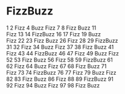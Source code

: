 # FizzBuzz
1    2    Fizz    4    Buzz    Fizz    7    8    Fizz    Buzz    11   
Fizz    13    14    FizzBuzz    16    17    Fizz    19    Buzz    
Fizz    22    23    Fizz    Buzz    26    Fizz    28    29    FizzBuzz    
31    32    Fizz    34    Buzz    Fizz    37    38    Fizz    Buzz    41    
Fizz    43    44    FizzBuzz    46    47    Fizz    49    Buzz    Fizz    
52    53    Fizz    Buzz    56    Fizz    58    59    FizzBuzz    61    
62    Fizz    64    Buzz    Fizz    67    68    Fizz    Buzz    71    
Fizz    73    74    FizzBuzz    76    77    Fizz    79    Buzz    Fizz    
82    83    Fizz    Buzz    86    Fizz    88    89    FizzBuzz    91    
92    Fizz    94    Buzz    Fizz    97    98    Fizz    Buzz
